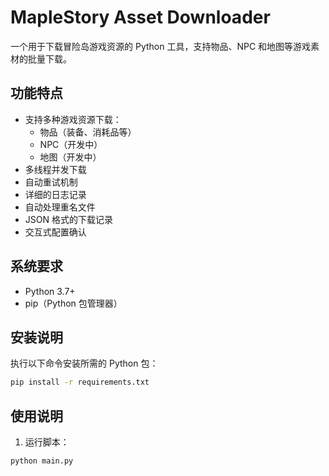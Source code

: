 # MapleStory Asset Downloader

一个用于下载冒险岛游戏资源的 Python 工具，支持物品、NPC 和地图等游戏素材的批量下载。

## 功能特点

- 支持多种游戏资源下载：
  - 物品（装备、消耗品等）
  - NPC（开发中）
  - 地图（开发中）
- 多线程并发下载
- 自动重试机制
- 详细的日志记录
- 自动处理重名文件
- JSON 格式的下载记录
- 交互式配置确认

## 系统要求

- Python 3.7+
- pip（Python 包管理器）

## 安装说明

执行以下命令安装所需的 Python 包：

```bash
pip install -r requirements.txt
```

## 使用说明

1. 运行脚本：

```bash
python main.py
```
